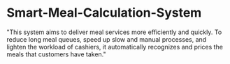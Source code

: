 # Smart-Meal-Calculation-System
"This system aims to deliver meal services more efficiently and quickly. To reduce long meal queues, speed up slow and manual processes, and lighten the workload of cashiers, it automatically recognizes and prices the meals that customers have taken."
